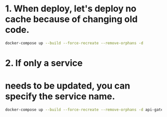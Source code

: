 # 1. When deploy, let's deploy no cache because of changing old code.
```bash
docker-compose up --build --force-recreate --remove-orphans -d 
```

# 2. If only a service


# needs to be updated, you can specify the service name.
```bash
docker-compose up --build --force-recreate --remove-orphans -d api-gateway-service order-service payment-service saga-orchestrator-service
```